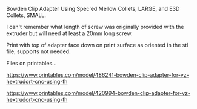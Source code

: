 Bowden Clip Adapter Using Spec'ed Mellow Collets, LARGE, and E3D Collets, SMALL.

I can't remember what length of screw was originally provided with the extruder but will need at least a 20mm long screw.

Print with top of adapter face down on print surface as oriented in the stl file, supports not needed.

Files on printables...

https://www.printables.com/model/486241-bowden-clip-adapter-for-vz-hextrudort-cnc-using-th

https://www.printables.com/model/420994-bowden-clip-adapter-for-vz-hextrudort-cnc-using-th
